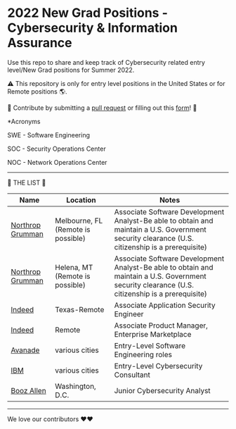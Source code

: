# 2022 New Grad Positions - Cybersecurity & Information Assurance 


Use this repo to share and keep track of Cybersecurity related entry level/New Grad positions for Summer 2022. 

⚠️ This repository is only for entry level positions in the United States or for Remote positions 🌎.

🤗 Contribute by submitting a [pull request](https://github.com/susam/gitpr#create-pull-request) or filling out this [form](https://forms.gle/SCt2YcxzpPvEWoEU7)! 🤗

*Acronyms

SWE - Software Engineering

SOC - Security Operations Center

NOC - Network Operations Center 

-------------------------------------------------------------------------

📝 THE LIST 📝

|     Name      |   Location    |    Notes      |
| ------------- | ------------- | ------------  |
| [Northrop Grumman](https://www.northropgrumman.com/jobs/Melbourne-----FL/Information-Technology/21010154/associate-software-development-analyst/)  | Melbourne, FL (Remote is possible)| Associate Software Development Analyst-Be able to obtain and maintain a U.S. Government security clearance (U.S. citizenship is a prerequisite)|
| [Northrop Grumman]()  | Helena, MT (Remote is possible)  |Associate Software Development Analyst-Be able to obtain and maintain a U.S. Government security clearance (U.S. citizenship is a prerequisite)|
| [Indeed](https://www.indeed.com/viewjob?jk=1109bb2ee65ac49d&tk=1fev9fspisabt802)  | Texas-Remote  | Associate Application Security Engineer |
| [Indeed](https://www.indeed.com/viewjob?jk=7bee612740042bcd&tk=1fev9fspisabt802)  | Remote  | Associate Product Manager, Enterprise Marketplace | 
|[Avanade](https://careers.avanade.com/jobsenusurl/JobDetail/Entry-Level-North-America-General-Opportunities/26060?source=LinkedIn)|various cities| Entry-Level Software Engineering roles |
| [IBM](https://careers.ibm.com/job/13738065/entry-level-cybersecurity-consultant-2022-remote/?codes=SN_LinkedIn&Codes=SN_LinkedIn)| various cities | Entry-Level Cybersecurity Consultant |
|[Booz Allen](https://careers.boozallen.com/talent/JobDetail/Washington-Cybersecurity-Analyst-Junior-R0117298/45338?utm_campaign=google_jobs_apply&utm_source=google_jobs_apply&utm_medium=organic)|Washington, D.C. | Junior Cybersecurity Analyst |


<!--- 
| Content Cell  | Content Cell  |
| Content Cell  | Content Cell  |
| Content Cell  | Content Cell  |
| Content Cell  | Content Cell  |
| Content Cell  | Content Cell  |
| Content Cell  | Content Cell  |
| Content Cell  | Content Cell  |
 --->

--------------------------------------------------------------------------


We love our contributors ❤️❤️
